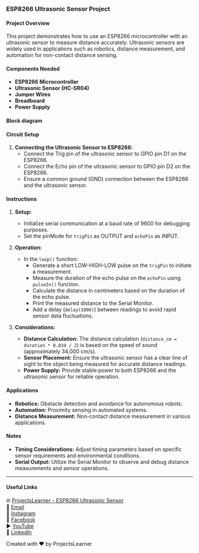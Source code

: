 ### ESP8266 Ultrasonic Sensor Project

#### Project Overview
This project demonstrates how to use an ESP8266 microcontroller with an ultrasonic sensor to measure distance accurately. Ultrasonic sensors are widely used in applications such as robotics, distance measurement, and automation for non-contact distance sensing.

#### Components Needed
- **ESP8266 Microcontroller**
- **Ultrasonic Sensor (HC-SR04)**
- **Jumper Wires**
- **Breadboard**
- **Power Supply**

#### Block diagram


#### Circuit Setup
1. **Connecting the Ultrasonic Sensor to ESP8266:**
   - Connect the Trig pin of the ultrasonic sensor to GPIO pin D1 on the ESP8266.
   - Connect the Echo pin of the ultrasonic sensor to GPIO pin D2 on the ESP8266.
   - Ensure a common ground (GND) connection between the ESP8266 and the ultrasonic sensor.

#### Instructions
1. **Setup:**
   - Initialize serial communication at a baud rate of 9600 for debugging purposes.
   - Set the pinMode for `trigPin` as OUTPUT and `echoPin` as INPUT.

2. **Operation:**
   - In the `loop()` function:
     - Generate a short LOW-HIGH-LOW pulse on the `trigPin` to initiate a measurement.
     - Measure the duration of the echo pulse on the `echoPin` using `pulseIn()` function.
     - Calculate the distance in centimeters based on the duration of the echo pulse.
     - Print the measured distance to the Serial Monitor.
     - Add a delay (`delay(1000)`) between readings to avoid rapid sensor data fluctuations.

3. **Considerations:**
   - **Distance Calculation:** The distance calculation (`distance_cm = duration * 0.034 / 2`) is based on the speed of sound (approximately 34,000 cm/s).
   - **Sensor Placement:** Ensure the ultrasonic sensor has a clear line of sight to the object being measured for accurate distance readings.
   - **Power Supply:** Provide stable power to both ESP8266 and the ultrasonic sensor for reliable operation.

#### Applications
- **Robotics:** Obstacle detection and avoidance for autonomous robots.
- **Automation:** Proximity sensing in automated systems.
- **Distance Measurement:** Non-contact distance measurement in various applications.

#### Notes
- **Timing Considerations:** Adjust timing parameters based on specific sensor requirements and environmental conditions.
- **Serial Output:** Utilize the Serial Monitor to observe and debug distance measurements and sensor operations.

---

#### Useful Links
🌐 [ProjectsLearner - ESP8266 Ultrasonic Sensor](https://projectslearner.com/learn/esp8266-ultrasonic-sensor)  
📧 [Email](mailto:projectslearner@gmail.com)  
📸 [Instagram](https://www.instagram.com/projectslearner/)  
📘 [Facebook](https://www.facebook.com/projectslearner)  
▶️ [YouTube](https://www.youtube.com/@ProjectsLearner)  
📘 [LinkedIn](https://www.linkedin.com/in/projectslearner)

Created with ❤️ by ProjectsLearner